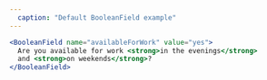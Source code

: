 ```yaml
---
  caption: "Default BooleanField example"
---
```


<!-- markdownlint-disable MD041 -->
<!-- dprint-ignore -->
```jsx
<BooleanField name="availableForWork" value="yes">
  Are you available for work <strong>in the evenings</strong>
  and <strong>on weekends</strong>?
</BooleanField>
```
